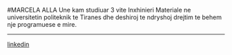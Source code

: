 #MARCELA ALLA
Une kam studiuar 3 vite Inxhinieri Materiale ne universitetin politeknik te Tiranes dhe deshiroj te ndryshoj drejtim te behem nje programuese e mire.

----
[linkedin](https://www.linkedin.com/in/marcela-alla-505872272)
